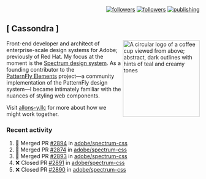 <p align="right"><a rel="me" href="https://front-end.social/@castastrophe">
    <img alt="followers" title="Follow me on Mastodon" src="https://img.shields.io/mastodon/follow/109297102751309835?domain=https%3A%2F%2Ffront-end.social&label=Follow&logo=mastodon&logoColor=white&style=for-the-badge&labelColor=008080&color=006969"/></a>
  <a href="https://codepen.io/castastrophe/">
    <img alt="followers" title="Follow me on CodePen" src="https://img.shields.io/badge/23-1?color=640464&labelColor=7c007c&style=for-the-badge&logo=codepen&label=Follow"/></a>
<a href="https://castastrophe.medium.com/">
    <img alt="publishing" title="View articles on Medium" src="https://img.shields.io/badge/107-1?color=666&labelColor=444&label=subscribe&logo=medium&logoColor=white&style=for-the-badge"/></a>
</p>

## [&nbsp;Cassondra&nbsp;]

<img align="right" src="https://github-production-user-asset-6210df.s3.amazonaws.com/1840295/253016758-ba468774-1cd3-42c2-8f43-947b5eeb5edf.png" height="200" alt="A circular logo of a coffee cup viewed from above; abstract, dark outlines with hints of teal and creamy tones">

Front-end developer and architect of enterprise-scale design systems for Adobe; previously of Red Hat. My focus at the moment is the [Spectrum design system](https://github.com/adobe/spectrum-css). As a founding contributor to the [PatternFly&nbsp;Elements](https://github.com/patternfly/patternfly-elements) project&mdash;a community implementation of the PatternFly design system&mdash;I became intimately familiar with the nuances of styling web components.

Visit [allons-y.llc](http://allons-y.llc/) for more about how we might work together.

### Recent activity

<!--START_SECTION:activity-->
1. 🎉 Merged PR [#2894](https://github.com/adobe/spectrum-css/pull/2894) in [adobe/spectrum-css](https://github.com/adobe/spectrum-css)
2. 🎉 Merged PR [#2874](https://github.com/adobe/spectrum-css/pull/2874) in [adobe/spectrum-css](https://github.com/adobe/spectrum-css)
3. 🎉 Merged PR [#2893](https://github.com/adobe/spectrum-css/pull/2893) in [adobe/spectrum-css](https://github.com/adobe/spectrum-css)
4. ❌ Closed PR [#2891](https://github.com/adobe/spectrum-css/pull/2891) in [adobe/spectrum-css](https://github.com/adobe/spectrum-css)
5. ❌ Closed PR [#2890](https://github.com/adobe/spectrum-css/pull/2890) in [adobe/spectrum-css](https://github.com/adobe/spectrum-css)
<!--END_SECTION:activity-->
